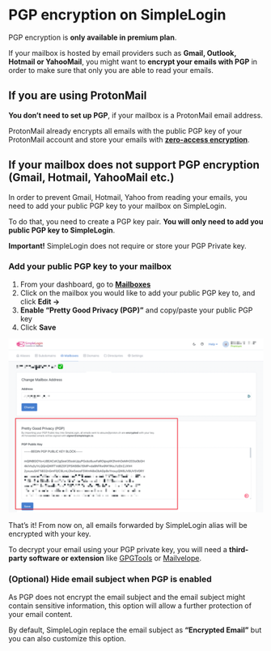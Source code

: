 # PGP encryption on SimpleLogin

PGP encryption is **only available in premium plan**.

If your mailbox is hosted by email providers such as **Gmail, Outlook, Hotmail or YahooMail**, you might want to **encrypt your emails with PGP** in order to make sure that only you are able to read your emails.

## **If you are using ProtonMail**

**You don’t need to set up PGP**, if your mailbox is a ProtonMail email address.

ProtonMail already encrypts all emails with the public PGP key of your ProtonMail account and store your emails with **[zero-access encryption](https://proton.me/blog/zero-access-encryption)**.

## **If your mailbox does not support PGP encryption (Gmail, Hotmail, YahooMail etc.)**

In order to prevent Gmail, Hotmail, Yahoo from reading your emails, you need to add your public PGP key to your mailbox on SimpleLogin.

To do that, you need to create a PGP key pair. **You will only need to add you public PGP key to SimpleLogin**.

**Important!** SimpleLogin does not require or store your PGP Private key.

### **Add your public PGP key to your mailbox**

1. From your dashboard, go to **[Mailboxes](https://app.simplelogin.io/dashboard/mailbox)**
2. Click on the mailbox you would like to add your public PGP key to, and click **Edit →**
3. **Enable “Pretty Good Privacy (PGP)”** and copy/paste your public PGP key
4. Click **Save**


![](./add-public-pgp-key-to-mailbox.png)

That’s it! From now on, all emails forwarded by SimpleLogin alias will be encrypted with your key.

To decrypt your email using your PGP private key, you will need a **third-party software or extension** like [GPGTools](https://gpgtools.org/) or [Mailvelope](https://mailvelope.com/en). 


### **(Optional) Hide email subject when PGP is enabled**

As PGP does not encrypt the email subject and the email subject might contain sensitive information, this option will allow a further protection of your email content.

By default, SimpleLogin replace the email subject as **“Encrypted Email”** but you can also customize this option.